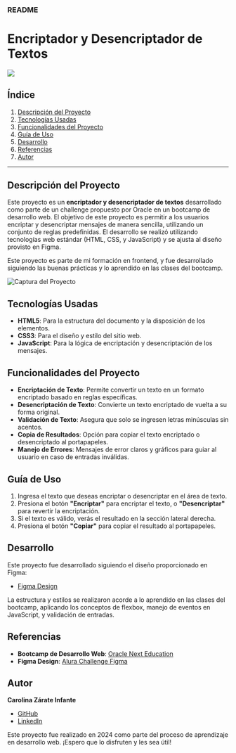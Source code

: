 ### README

# Encriptador y Desencriptador de Textos

<p align="left">
   <img src="https://img.shields.io/badge/STATUS-EN%20DESAROLLO-green">
   </p>

## Índice

1. [Descripción del Proyecto](#descripción-del-proyecto)
2. [Tecnologías Usadas](#tecnologías-usadas)
3. [Funcionalidades del Proyecto](#funcionalidades-del-proyecto)
4. [Guía de Uso](#guía-de-uso)
5. [Desarrollo](#desarrollo)
6. [Referencias](#referencias)
7. [Autor](#autor)

---

## Descripción del Proyecto

Este proyecto es un **encriptador y desencriptador de textos** desarrollado como parte de un challenge propuesto por Oracle en un bootcamp de desarrollo web. El objetivo de este proyecto es permitir a los usuarios encriptar y desencriptar mensajes de manera sencilla, utilizando un conjunto de reglas predefinidas. El desarrollo se realizó utilizando tecnologías web estándar (HTML, CSS, y JavaScript) y se ajusta al diseño provisto en Figma.

Este proyecto es parte de mi formación en frontend, y fue desarrollado siguiendo las buenas prácticas y lo aprendido en las clases del bootcamp.

![Captura del Proyecto](https://acidaljest.github.io/challengesOne/assests/img/logoalura.png)

## Tecnologías Usadas

- **HTML5**: Para la estructura del documento y la disposición de los elementos.
- **CSS3**: Para el diseño y estilo del sitio web.
- **JavaScript**: Para la lógica de encriptación y desencriptación de los mensajes.
  
## Funcionalidades del Proyecto

- **Encriptación de Texto**: Permite convertir un texto en un formato encriptado basado en reglas específicas.
- **Desencriptación de Texto**: Convierte un texto encriptado de vuelta a su forma original.
- **Validación de Texto**: Asegura que solo se ingresen letras minúsculas sin acentos.
- **Copia de Resultados**: Opción para copiar el texto encriptado o desencriptado al portapapeles.
- **Manejo de Errores**: Mensajes de error claros y gráficos para guiar al usuario en caso de entradas inválidas.

## Guía de Uso

1. Ingresa el texto que deseas encriptar o desencriptar en el área de texto.
2. Presiona el botón **"Encriptar"** para encriptar el texto, o **"Desencriptar"** para revertir la encriptación.
3. Si el texto es válido, verás el resultado en la sección lateral derecha.
4. Presiona el botón **"Copiar"** para copiar el resultado al portapapeles.

## Desarrollo

Este proyecto fue desarrollado siguiendo el diseño proporcionado en Figma:

- [Figma Design](https://www.figma.com/design/trP3p5nEh7XUyB3n2bomjP/Alura-Challenge---Desaf%C3%ADo-1---L%C3%B3gica?node-id=0-1&t=dDFvcPOBVyQxwabm-0)

La estructura y estilos se realizaron acorde a lo aprendido en las clases del bootcamp, aplicando los conceptos de flexbox, manejo de eventos en JavaScript, y validación de entradas.

## Referencias

- **Bootcamp de Desarrollo Web**: [Oracle Next Education](https://www.oracle.com/education/)
- **Figma Design**: [Alura Challenge Figma](https://www.figma.com/design/trP3p5nEh7XUyB3n2bomjP/Alura-Challenge---Desaf%C3%ADo-1---L%C3%B3gica?node-id=0-1&t=dDFvcPOBVyQxwabm-0)

## Autor

**Carolina Zárate Infante**

- [GitHub](https://github.com/acidaljest)
- [LinkedIn](https://www.linkedin.com/in/caro-z%C3%A1rate-infante/)
  
Este proyecto fue realizado en 2024 como parte del proceso de aprendizaje en desarrollo web. ¡Espero que lo disfruten y les sea útil!
